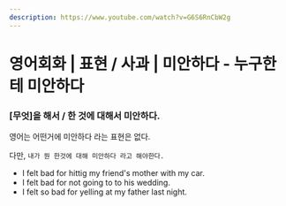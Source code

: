 ```yaml
---
description: https://www.youtube.com/watch?v=G6S6RnCbW2g
---
```


# 영어회화 | 표현 / 사과 | 미안하다 - 누구한테 미안하다

### \[무엇]을 해서 / 한 것에 대해서 미안하다.

영어는 어떤거에 미안하다 라는 표현은 없다.

다만, `내가 뭔 한것에 대해 미안하다 라고 해야한다.`

* I felt bad for hittig my friend's mother with my car.
* I felt bad for not going to to his wedding.
* I felt so bad for yelling at my father last night.

